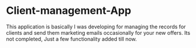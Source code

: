 # Client-management-App
This application is basically I was developing for managing  the records for clients and send them marketing emails occasionally for your new offers. Its not completed, Just a few functionality added till now.
